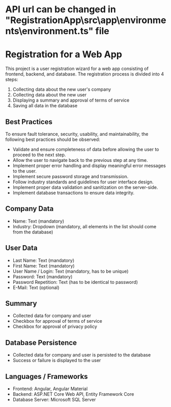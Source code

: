 # API url can be changed in "RegistrationApp\src\app\environments\environment.ts" file

# Registration for a Web App

This project is a user registration wizard for a web app consisting of frontend, backend, and database. The registration process is divided into 4 steps:

1. Collecting data about the new user's company
2. Collecting data about the new user
3. Displaying a summary and approval of terms of service
4. Saving all data in the database

## Best Practices

To ensure fault tolerance, security, usability, and maintainability, the following best practices should be observed:

- Validate and ensure completeness of data before allowing the user to proceed to the next step.
- Allow the user to navigate back to the previous step at any time.
- Implement proper error handling and display meaningful error messages to the user.
- Implement secure password storage and transmission.
- Follow industry standards and guidelines for user interface design.
- Implement proper data validation and sanitization on the server-side.
- Implement database transactions to ensure data integrity.

## Company Data

- Name: Text (mandatory)
- Industry: Dropdown (mandatory, all elements in the list should come from the database)

## User Data

- Last Name: Text (mandatory)
- First Name: Text (mandatory)
- User Name / Login: Text (mandatory, has to be unique)
- Password: Text (mandatory)
- Password Repetition: Text (has to be identical to password)
- E-Mail: Text (optional)

## Summary

- Collected data for company and user
- Checkbox for approval of terms of service
- Checkbox for approval of privacy policy

## Database Persistence

- Collected data for company and user is persisted to the database
- Success or failure is displayed to the user

## Languages / Frameworks

- Frontend: Angular, Angular Material
- Backend: ASP.NET Core Web API, Entity Framework Core
- Database Server: Microsoft SQL Server